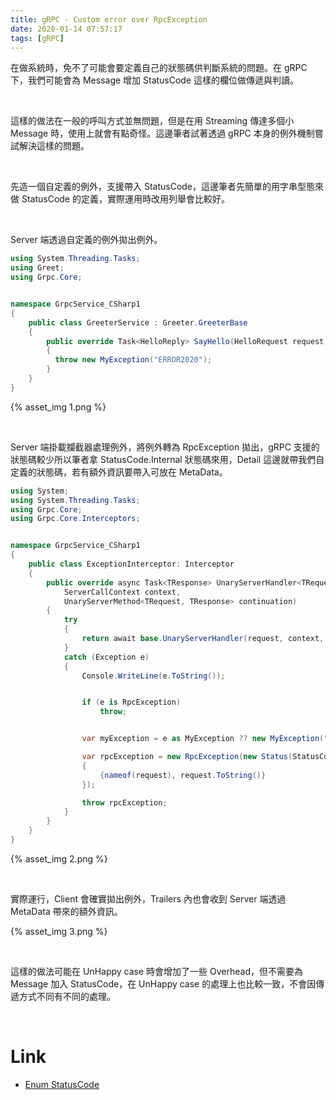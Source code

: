 ```yaml
---
title: gRPC - Custom error over RpcException
date: 2020-01-14 07:57:17
tags: [gRPC]
---
```


在做系統時，免不了可能會要定義自己的狀態碼供判斷系統的問題。在 gRPC 下，我們可能會為 Message 增加 StatusCode 這樣的欄位做傳遞與判讀。

<!-- More -->

</br>

這樣的做法在一般的呼叫方式並無問題，但是在用 Streaming 傳達多個小 Message 時，使用上就會有點奇怪。這邊筆者試著透過 gRPC 本身的例外機制嘗試解決這樣的問題。  

</br>


先造一個自定義的例外，支援帶入 StatusCode，這邊筆者先簡單的用字串型態來做 StatusCode 的定義，實際運用時改用列舉會比較好。  

</br>


Server 端透過自定義的例外拋出例外。  

```c#
using System.Threading.Tasks;
using Greet;
using Grpc.Core;


namespace GrpcService_CSharp1
{
    public class GreeterService : Greeter.GreeterBase
    {
        public override Task<HelloReply> SayHello(HelloRequest request, ServerCallContext context)
        {
          throw new MyException("ERROR2020");
        }
    }
}
```

{% asset_img 1.png %}

</br>


Server 端掛載攔截器處理例外，將例外轉為 RpcException 拋出，gRPC 支援的狀態碼較少所以筆者拿 StatusCode.Internal 狀態碼來用，Detail 這邊就帶我們自定義的狀態碼，若有額外資訊要帶入可放在 MetaData。  

```c#
using System;
using System.Threading.Tasks;
using Grpc.Core;
using Grpc.Core.Interceptors;


namespace GrpcService_CSharp1
{
    public class ExceptionInterceptor: Interceptor
    {
        public override async Task<TResponse> UnaryServerHandler<TRequest, TResponse>(TRequest request,
            ServerCallContext context,
            UnaryServerMethod<TRequest, TResponse> continuation)
        {
            try
            {
                return await base.UnaryServerHandler(request, context, continuation);
            }
            catch (Exception e)
            {
                Console.WriteLine(e.ToString());


                if (e is RpcException)
                    throw;


                var myException = e as MyException ?? new MyException("ERROR9999");

                var rpcException = new RpcException(new Status(StatusCode.Internal, myException.StatusCode), new Metadata
                {
                    {nameof(request), request.ToString()}
                });

                throw rpcException;
            }
        }
    }
}
```

{% asset_img 2.png %}

</br>


實際運行，Client 會確實拋出例外，Trailers 內也會收到 Server 端透過 MetaData 帶來的額外資訊。  

{% asset_img 3.png %}

</br>


這樣的做法可能在 UnHappy case 時會增加了一些 Overhead，但不需要為 Message 加入 StatusCode，在 UnHappy case 的處理上也比較一致，不會因傳遞方式不同有不同的處理。  

</br>


Link
====
* [Enum StatusCode](csharp/api/Grpc.Core.StatusCode.html)
